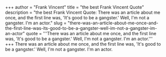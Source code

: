 +++
author = "Frank Vincent"
title = "the best Frank Vincent Quote"
description = "the best Frank Vincent Quote: There was an article about me once, and the first line was, 'It's good to be a gangster.' Well, I'm not a gangster. I'm an actor."
slug = "there-was-an-article-about-me-once-and-the-first-line-was-its-good-to-be-a-gangster-well-im-not-a-gangster-im-an-actor"
quote = '''There was an article about me once, and the first line was, 'It's good to be a gangster.' Well, I'm not a gangster. I'm an actor.'''
+++
There was an article about me once, and the first line was, 'It's good to be a gangster.' Well, I'm not a gangster. I'm an actor.
